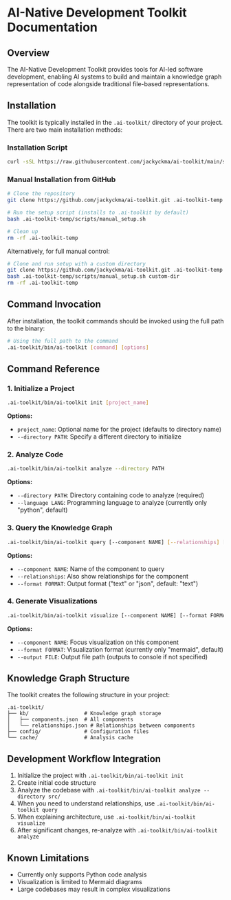 # AI-Native Development Toolkit Documentation

## Overview

The AI-Native Development Toolkit provides tools for AI-led software development, enabling AI systems to build and maintain a knowledge graph representation of code alongside traditional file-based representations.

## Installation

The toolkit is typically installed in the `.ai-toolkit/` directory of your project. There are two main installation methods:

### Installation Script
```bash
curl -sSL https://raw.githubusercontent.com/jackyckma/ai-toolkit/main/scripts/install.sh | bash
```

### Manual Installation from GitHub
```bash
# Clone the repository
git clone https://github.com/jackyckma/ai-toolkit.git .ai-toolkit-temp

# Run the setup script (installs to .ai-toolkit by default)
bash .ai-toolkit-temp/scripts/manual_setup.sh

# Clean up
rm -rf .ai-toolkit-temp
```

Alternatively, for full manual control:
```bash
# Clone and run setup with a custom directory
git clone https://github.com/jackyckma/ai-toolkit.git .ai-toolkit-temp
bash .ai-toolkit-temp/scripts/manual_setup.sh custom-dir
rm -rf .ai-toolkit-temp
```

## Command Invocation

After installation, the toolkit commands should be invoked using the full path to the binary:

```bash
# Using the full path to the command
.ai-toolkit/bin/ai-toolkit [command] [options]
```

## Command Reference

### 1. Initialize a Project

```bash
.ai-toolkit/bin/ai-toolkit init [project_name]
```

**Options:**
- `project_name`: Optional name for the project (defaults to directory name)
- `--directory PATH`: Specify a different directory to initialize

### 2. Analyze Code

```bash
.ai-toolkit/bin/ai-toolkit analyze --directory PATH
```

**Options:**
- `--directory PATH`: Directory containing code to analyze (required)
- `--language LANG`: Programming language to analyze (currently only "python", default)

### 3. Query the Knowledge Graph

```bash
.ai-toolkit/bin/ai-toolkit query [--component NAME] [--relationships] [--format FORMAT]
```

**Options:**
- `--component NAME`: Name of the component to query
- `--relationships`: Also show relationships for the component
- `--format FORMAT`: Output format ("text" or "json", default: "text")

### 4. Generate Visualizations

```bash
.ai-toolkit/bin/ai-toolkit visualize [--component NAME] [--format FORMAT] [--output FILE]
```

**Options:**
- `--component NAME`: Focus visualization on this component
- `--format FORMAT`: Visualization format (currently only "mermaid", default)
- `--output FILE`: Output file path (outputs to console if not specified)

## Knowledge Graph Structure

The toolkit creates the following structure in your project:

```
.ai-toolkit/
├── kb/                  # Knowledge graph storage
│   ├── components.json  # All components
│   └── relationships.json # Relationships between components
├── config/              # Configuration files
└── cache/               # Analysis cache
```

## Development Workflow Integration

1. Initialize the project with `.ai-toolkit/bin/ai-toolkit init`
2. Create initial code structure
3. Analyze the codebase with `.ai-toolkit/bin/ai-toolkit analyze --directory src/`
4. When you need to understand relationships, use `.ai-toolkit/bin/ai-toolkit query`
5. When explaining architecture, use `.ai-toolkit/bin/ai-toolkit visualize`
6. After significant changes, re-analyze with `.ai-toolkit/bin/ai-toolkit analyze`

## Known Limitations

- Currently only supports Python code analysis
- Visualization is limited to Mermaid diagrams
- Large codebases may result in complex visualizations 